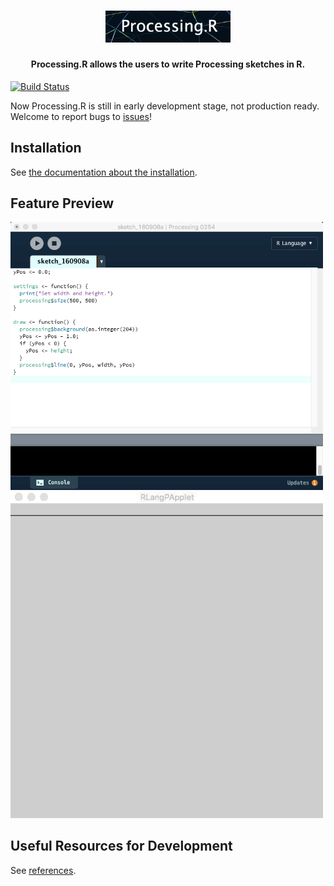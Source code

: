 <h1 align="center">
    <img src="./docs/img/logo/logo.png" alt="logo" width="200">
  <br>
</h1>

<h4 align="center">Processing.R allows the users to write Processing sketches in R.</h4>

[![Build Status](https://travis-ci.org/gaocegege/Processing.R.svg?branch=master)](https://travis-ci.org/gaocegege/Processing.R)

Now Processing.R is still in early development stage, not production ready. Welcome to report bugs to [issues](https://github.com/gaocegege/Processing.R/issues)!

## Installation

See [the documentation about the installation](./docs/howto.md).

## Feature Preview

<img src="./docs/img/editor.png" width="500">

<img src="./docs/img/demo.gif" width="500">

## Useful Resources for Development

See [references](./docs/references.md).
